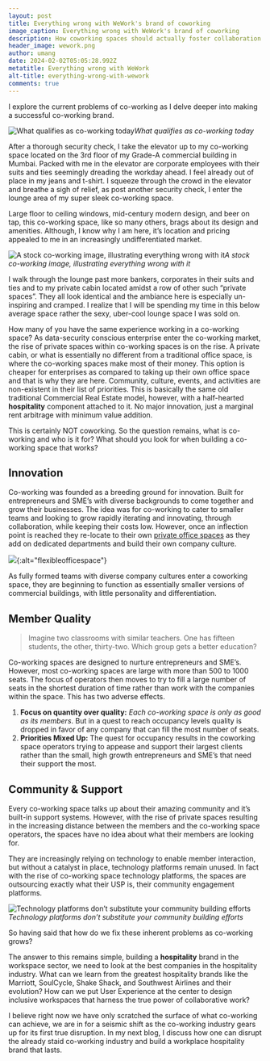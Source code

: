 ```yaml
---
layout: post
title: Everything wrong with WeWork's brand of coworking
image_caption: Everything wrong with WeWork's brand of coworking
description: How coworking spaces should actually foster collaboration and enable innovation
header_image: wework.png
author: umang
date: 2024-02-02T05:05:28.992Z
metatitle: Everything wrong with WeWork
alt-title: everything-wrong-with-wework
comments: true
---
```

I explore the current problems of co-working as I delve deeper into making a successful co-working brand.

![What qualifies as co-working today](https://cdn-images-1.medium.com/max/4530/1*tUjWIX5-r9sCod3qxqvUJw.jpeg)*What qualifies as co-working today*

After a thorough security check, I take the elevator up to my co-working space located on the 3rd floor of my Grade-A commercial building in Mumbai. Packed with me in the elevator are corporate employees with their suits and ties seemingly dreading the workday ahead. I feel already out of place in my jeans and t-shirt. I squeeze through the crowd in the elevator and breathe a sigh of relief, as post another security check, I enter the lounge area of my super sleek co-working space.

Large floor to ceiling windows, mid-century modern design, and beer on tap, this co-working space, like so many others, brags about its design and amenities. Although, I know why I am here, it’s location and pricing appealed to me in an increasingly undifferentiated market.

![A stock co-working image, illustrating everything wrong with it](https://cdn-images-1.medium.com/max/8000/1*hD8NS51A7XJMtTWCUKH9Vw.jpeg)*A stock co-working image, illustrating everything wrong with it*

I walk through the lounge past more bankers, corporates in their suits and ties and to my private cabin located amidst a row of other such “private spaces”. They all look identical and the ambiance here is especially un-inspiring and cramped. I realize that I will be spending my time in this below average space rather the sexy, uber-cool lounge space I was sold on.

How many of you have the same experience working in a co-working space? As data-security conscious enterprise enter the co-working market, the rise of private spaces within co-working spaces is on the rise. A private cabin, or what is essentially no different from a traditional office space, is where the co-working spaces make most of their money. This option is cheaper for enterprises as compared to taking up their own office space and that is why they are here. Community, culture, events, and activities are non-existent in their list of priorities. This is basically the same old traditional Commercial Real Estate model, however, with a half-hearted **hospitality** component attached to it. No major innovation, just a marginal rent arbitrage with minimum value addition.

This is certainly NOT coworking. So the question remains, what is co-working and who is it for? What should you look for when building a co-working space that works?

## Innovation

Co-working was founded as a breeding ground for innovation. Built for entrepreneurs and SME’s with diverse backgrounds to come together and grow their businesses. The idea was for co-working to cater to smaller teams and looking to grow rapidly iterating and innovating, through collaboration, while keeping their costs low. However, once an inflection point is reached they re-locate to their own [private office spaces](https://www.of10.in/) as they add on dedicated departments and build their own company culture.

![](https://cdn-images-1.medium.com/max/10944/1*itpAdE6O7ldkLqBqvW2ZTA.jpeg){:alt="flexibleofficespace"}

As fully formed teams with diverse company cultures enter a coworking space, they are beginning to function as essentially smaller versions of commercial buildings, with little personality and differentiation.

## Member Quality

> Imagine two classrooms with similar teachers. One has fifteen students, the other, thirty-two. Which group gets a better education?

Co-working spaces are designed to nurture entrepreneurs and SME’s. However, most co-working spaces are large with more than 500 to 1000 seats. The focus of operators then moves to try to fill a large number of seats in the shortest duration of time rather than work with the companies within the space. This has two adverse effects.

1. **Focus on quantity over quality:** *Each co-working space is only as good as its members*. But in a quest to reach occupancy levels quality is dropped in favor of any company that can fill the most number of seats.
2. **Priorities Mixed Up:** The quest for occupancy results in the coworking space operators trying to appease and support their largest clients rather than the small, high growth entrepreneurs and SME’s that need their support the most.

## Community & Support

Every co-working space talks up about their amazing community and it’s built-in support systems. However, with the rise of private spaces resulting in the increasing distance between the members and the co-working space operators, the spaces have no idea about what their members are looking for.

They are increasingly relying on technology to enable member interaction, but without a catalyst in place, technology platforms remain unused. In fact with the rise of co-working space technology platforms, the spaces are outsourcing exactly what their USP is, their community engagement platforms.

![Technology platforms don’t substitute your community building efforts](https://cdn-images-1.medium.com/max/8000/1*EIoaD9sRYalpWBGLQAoYpA.jpeg)*Technology platforms don’t substitute your community building efforts*

So having said that how do we fix these inherent problems as co-working grows?

The answer to this remains simple, building a **hospitality** brand in the workspace sector, we need to look at the best companies in the hospitality industry. What can we learn from the greatest hospitality brands like the Marriott, SoulCycle, Shake Shack, and Southwest Airlines and their evolution? How can we put User Experience at the center to design inclusive workspaces that harness the true power of collaborative work?

I believe right now we have only scratched the surface of what co-working can achieve, we are in for a seismic shift as the co-working industry gears up for its first true disruption. In my next blog, I discuss how one can disrupt the already staid co-working industry and build a workplace hospitality brand that lasts.